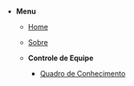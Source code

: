 #

- **Menu**
  - [Home](../pages/home.md)
  - [Sobre](../pages/about.md)
  
  - **Controle de Equipe**
    - [Quadro de Conhecimento](../pages/controle_de_equipe/quadro_de_conhecimento.md)
